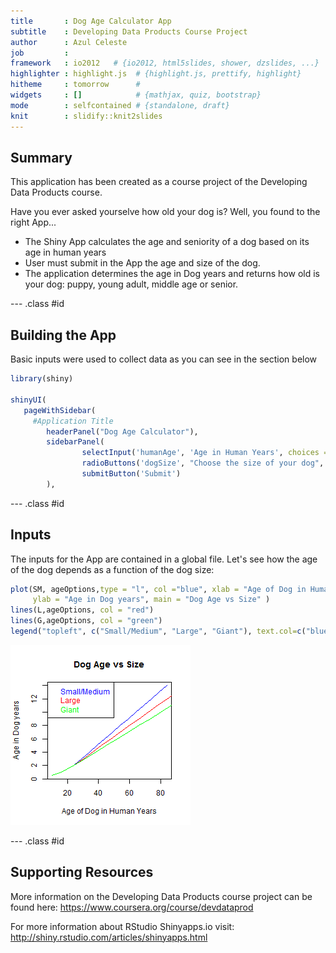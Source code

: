 ```yaml
---
title       : Dog Age Calculator App
subtitle    : Developing Data Products Course Project
author      : Azul Celeste
job         : 
framework   : io2012   # {io2012, html5slides, shower, dzslides, ...}
highlighter : highlight.js  # {highlight.js, prettify, highlight}
hitheme     : tomorrow      # 
widgets     : []            # {mathjax, quiz, bootstrap}
mode        : selfcontained # {standalone, draft}
knit        : slidify::knit2slides
---
```


## Summary

This application has been created as a course project of the Developing Data Products course.

Have you ever asked yourselve how old your dog is? Well, you found to the right App...

* The Shiny App calculates the age and seniority of a dog based on its age in human years
* User must submit in the App the age and size of the dog.
* The application determines the age in Dog years and returns how old is your dog: puppy, young adult, middle age or senior.


--- .class #id 

## Building the App

Basic inputs were used to collect data as you can see in the section below


```r
library(shiny)

shinyUI(
   pageWithSidebar(
     #Application Title
        headerPanel("Dog Age Calculator"),
        sidebarPanel(
                selectInput('humanAge', 'Age in Human Years', choices = ageOptions),
                radioButtons('dogSize', "Choose the size of your dog", choices = sizes),
                submitButton('Submit')
        ),
```


--- .class #id 

## Inputs

The inputs for the App are contained in a global file. Let's see how the age of the dog depends as a function of the dog size:


```r
plot(SM, ageOptions,type = "l", col ="blue", xlab = "Age of Dog in Human Years", 
     ylab = "Age in Dog years", main = "Dog Age vs Size" )
lines(L,ageOptions, col = "red")
lines(G,ageOptions, col = "green")
legend("topleft", c("Small/Medium", "Large", "Giant"), text.col=c("blue", "red", "green"))
```

![plot of chunk unnamed-chunk-3](assets/fig/unnamed-chunk-3-1.png) 


--- .class #id 

## Supporting Resources

More information on the Developing Data Products course project can be found here:
https://www.coursera.org/course/devdataprod

For more information about RStudio Shinyapps.io visit:
http://shiny.rstudio.com/articles/shinyapps.html




